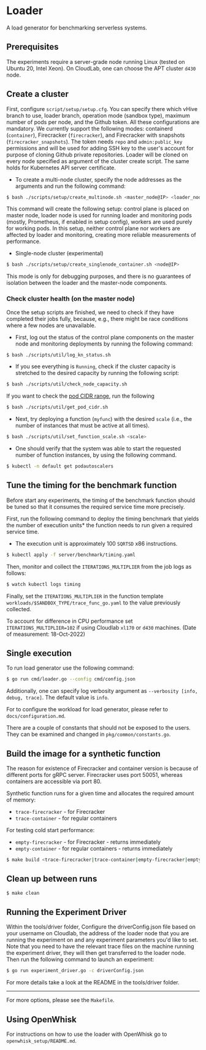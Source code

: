 # Loader

A load generator for benchmarking serverless systems.

## Prerequisites

The experiments require a server-grade node running Linux (tested on Ubuntu 20, Intel Xeon). On CloudLab, one
can choose the APT cluster `d430` node.

## Create a cluster

First, configure `script/setup/setup.cfg`. You can specify there which vHive branch to use, loader branch, operation mode
(sandbox type), maximum number of pods per node, and the Github token. All these configurations are mandatory.
We currently support the following modes: containerd (`container`), Firecracker (`firecracker`), and Firecracker with
snapshots (`firecracker_snapshots`).
The token needs `repo` and `admin:public_key` permissions and will be used for adding SSH key to the user's account for
purpose of cloning Github private repositories.
Loader will be cloned on every node specified as argument of the cluster create script. The same holds for Kubernetes
API server certificate.

* To create a multi-node cluster, specify the node addresses as the arguments and run the following command:

```bash
$ bash ./scripts/setup/create_multinode.sh <master_node@IP> <loader_node@IP> <worker_node@IP> ...
```

This command will create the following setup: control plane is placed on master node, loader node is used for running
loader and monitoring pods (mostly, Prometheus, if enabled in setup config), workers are used purely for working pods. In
this setup, neither control plane nor workers are affected by loader and monitoring, creating more reliable measurements
of performance.

* Single-node cluster (experimental)

```bash
$ bash ./scripts/setup/create_singlenode_container.sh <node@IP>
```

This mode is only for debugging purposes, and there is no guarantees of isolation between the loader and the master-node
components.

### Check cluster health (on the master node)

Once the setup scripts are finished, we need to check if they have completed their jobs fully, because, e.g., there
might be race conditions where a few nodes are unavailable.

* First, log out the status of the control plane components on the master node and monitoring deployments by running the
  following command:

```bash
$ bash ./scripts/util/log_kn_status.sh
```

* If you see everything is `Running`, check if the cluster capacity is stretched to the desired capacity by running the
  following script:

```bash
$ bash ./scripts/util/check_node_capacity.sh
```

If you want to check
the [pod CIDR range](https://www.ibm.com/docs/en/cloud-private/3.1.2?topic=networking-kubernetes-network-model), run the
following

```bash
$ bash ./scripts/util/get_pod_cidr.sh
```

* Next, try deploying a function (`myfunc`) with the desired `scale` (i.e., the number of instances that must be active
  at all times).

```bash
$ bash ./scripts/util/set_function_scale.sh <scale>
```

* One should verify that the system was able to start the requested number of function instances, by using the following
  command.

```bash
$ kubectl -n default get podautoscalers
```

## Tune the timing for the benchmark function

Before start any experiments, the timing of the benchmark function should be tuned so that it consumes the required
service time more precisely.

First, run the following command to deploy the timing benchmark that yields the number of execution units* the function
needs to run given a required service time.

* The execution unit is approximately 100 `SQRTSD` x86 instructions.

```bash
$ kubectl apply -f server/benchmark/timing.yaml
```

Then, monitor and collect the `ITERATIONS_MULTIPLIER` from the job logs as follows:

```bash
$ watch kubectl logs timing
```

Finally, set the `ITERATIONS_MULTIPLIER` in the function template `workloads/$SANDBOX_TYPE/trace_func_go.yaml` to the
value previously collected.

To account for difference in CPU performance set `ITERATIONS_MULTIPLIER=102` if using
Cloudlab `xl170` or `d430` machines. (Date of measurement: 18-Oct-2022)

## Single execution

To run load generator use the following command:

```bash
$ go run cmd/loader.go --config cmd/config.json
```

Additionally, one can specify log verbosity argument as `--verbosity [info, debug, trace]`. The default value is `info`.

For to configure the workload for load generator, please refer to `docs/configuration.md`.

There are a couple of constants that should not be exposed to the users. They can be examined and changed
in `pkg/common/constants.go`.

## Build the image for a synthetic function

The reason for existence of Firecracker and container version is because of different ports for gRPC server. Firecracker
uses port 50051, whereas containers are accessible via port 80.

Synthetic function runs for a given time and allocates the required amount of memory:

* `trace-firecracker` - for Firecracker
* `trace-container` - for regular containers

For testing cold start performance:

* `empty-firecracker` - for Firecracker - returns immediately
* `empty-container` - for regular containers - returns immediately

```bash
$ make build <trace-firecracker|trace-container|empty-firecracker|empty-container>
```

## Clean up between runs

```bash
$ make clean
```

## Running the Experiment Driver

Within the tools/driver folder, Configure the driverConfig.json file based on your username on Cloudlab,
the address of the loader node that you are running the experiment on and any experiment parameters you'd like to set.
Note that you need to have the relevant trace files on the machine running the experiment driver, they will then get
transferred to the loader node.  
Then run the following command to launch an experiment:
```bash
$ go run experiment_driver.go -c driverConfig.json
```
For more details take a look at the README in the tools/driver folder.

---

For more options, please see the `Makefile`.

## Using OpenWhisk

For instructions on how to use the loader with OpenWhisk go to `openwhisk_setup/README.md`.

